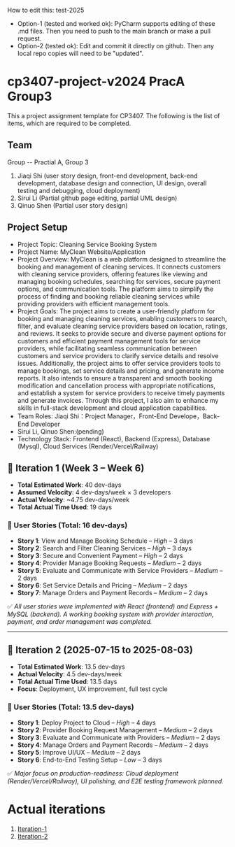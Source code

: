 
How to edit this: test-2025
* Option-1 (tested and worked ok): PyCharm supports editing of these .md files. Then you need to push to the main branch or make a pull request.
* Option-2 (tested ok): Edit and commit it directly on github. Then any local repo copies will need to be "updated".

# cp3407-project-v2024 PracA Group3

This a project assignment template for CP3407. 
The following is the list of items, which are required to be completed.


## Team

Group -- Practial A, Group 3
1. Jiaqi Shi (user story design, front-end development, back-end development, database design and connection, UI design, overall testing and debugging, cloud deployment)
2. Sirui Li (Partial github page editing, partial UML design)
3. Qinuo Shen (Partial user story design)

## Project Setup

* Project Topic: Cleaning Service Booking System
* Project Name: MyClean Website/Application
* Project Overview: MyClean is a web platform designed to streamline the booking and management of cleaning services. It connects customers with cleaning service providers, offering features like viewing and managing booking schedules, searching for services, secure payment options, and communication tools. The platform aims to simplify the process of finding and booking reliable cleaning services while providing providers with efficient management tools.
* Project Goals: The project aims to create a user-friendly platform for booking and managing cleaning services, enabling customers to search, filter, and evaluate cleaning service providers based on location, ratings, and reviews. It seeks to provide secure and diverse payment options for customers and efficient payment management tools for service providers, while facilitating seamless communication between customers and service providers to clarify service details and resolve issues. Additionally, the project aims to offer service providers tools to manage bookings, set service details and pricing, and generate income reports. It also intends to ensure a transparent and smooth booking modification and cancellation process with appropriate notifications, and establish a system for service providers to receive timely payments and generate invoices. Through this project, I also aim to enhance my skills in full-stack development and cloud application capabilities.
* Team Roles: Jiaqi Shi：Project Manager，Front-End Develope，Back-End Developer
* Sirui Li, Qinuo Shen:(pending)
* Technology Stack: Frontend (React), Backend (Express), Database (Mysql), Cloud Services (Render/Vercel/Railway)


## 📌 Iteration 1 (Week 3 – Week 6)

- **Total Estimated Work**: 40 dev-days  
- **Assumed Velocity**: 4 dev-days/week × 3 developers  
- **Actual Velocity**: ~4.75 dev-days/week  
- **Total Actual Time Used**: 19 days

### 🔹 User Stories (Total: 16 dev-days)

- **Story 1**: View and Manage Booking Schedule – *High* – 3 days  
- **Story 2**: Search and Filter Cleaning Services – *High* – 3 days  
- **Story 3**: Secure and Convenient Payment – *High* – 2 days  
- **Story 4**: Provider Manage Booking Requests – *Medium* – 2 days  
- **Story 5**: Evaluate and Communicate with Service Providers – *Medium* – 2 days  
- **Story 6**: Set Service Details and Pricing – *Medium* – 2 days  
- **Story 7**: Manage Orders and Payment Records – *Medium* – 2 days  

✅ *All user stories were implemented with React (frontend) and Express + MySQL (backend). A working booking system with provider interaction, payment, and order management was completed.*

---

## 📌 Iteration 2 (2025-07-15 to 2025-08-03)

- **Total Estimated Work**: 13.5 dev-days  
- **Actual Velocity**: 4.5 dev-days/week  
- **Total Actual Time Used**: 13.5 days  
- **Focus**: Deployment, UX improvement, full test cycle  

### 🔹 User Stories (Total: 13.5 dev-days)

- **Story 1**: Deploy Project to Cloud – *High* – 4 days  
- **Story 2**: Provider Booking Request Management – *Medium* – 2 days  
- **Story 3**: Evaluate and Communicate with Providers – *Medium* – 2 days  
- **Story 4**: Manage Orders and Payment Records – *Medium* – 2 days  
- **Story 5**: Improve UI/UX  – *Medium* – 2 days  
- **Story 6**: End-to-End Testing Setup – *Low* – 3 days  

✅ *Major focus on production-readiness: Cloud deployment (Render/Vercel/Railway), UI polishing, and E2E testing framework planned.*


# Actual iterations
1. [Iteration-1](./iteration_1.md)
2. [Iteration-2](./iteration_2.md)


